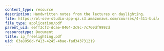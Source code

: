 ```yaml
---
content_type: resource
description: Handwritten notes from the lectures on daylighting.
file: https://ol-ocw-studio-app-qa.s3.amazonaws.com/courses/4-411-building-technology-laboratory-spring-2004/63a8058df41342454baefad343731219_ip_freelighting.pdf
file_type: application/pdf
parent_uid: eeff3cf2-dcae-0464-3c9c-7c760df9992d
resourcetype: Document
title: ip_freelighting.pdf
uid: 63a8058d-f413-4245-4bae-fad343731219
---
```

